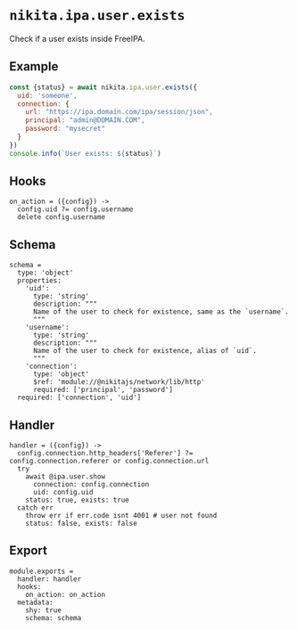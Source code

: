 
# `nikita.ipa.user.exists`

Check if a user exists inside FreeIPA.

## Example

```js
const {status} = await nikita.ipa.user.exists({
  uid: 'someone',
  connection: {
    url: "https://ipa.domain.com/ipa/session/json",
    principal: "admin@DOMAIN.COM",
    password: "mysecret"
  }
})
console.info(`User exists: ${status}`)
```

## Hooks

    on_action = ({config}) ->
      config.uid ?= config.username
      delete config.username

## Schema

    schema =
      type: 'object'
      properties:
        'uid':
          type: 'string'
          description: """
          Name of the user to check for existence, same as the `username`.
          """
        'username':
          type: 'string'
          description: """
          Name of the user to check for existence, alias of `uid`.
          """
        'connection':
          type: 'object'
          $ref: 'module://@nikitajs/network/lib/http'
          required: ['principal', 'password']
      required: ['connection', 'uid']

## Handler

    handler = ({config}) ->
      config.connection.http_headers['Referer'] ?= config.connection.referer or config.connection.url
      try
        await @ipa.user.show
          connection: config.connection
          uid: config.uid
        status: true, exists: true
      catch err
        throw err if err.code isnt 4001 # user not found
        status: false, exists: false

## Export

    module.exports =
      handler: handler
      hooks:
        on_action: on_action
      metadata:
        shy: true
        schema: schema
